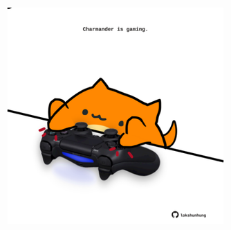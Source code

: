 <!-- built at 24/03/2022, 03:07:10 UTC -->
<p align="center">
  <img width="500" height="500" src="./ReadmeImage.svg">
</p>
